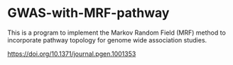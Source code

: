 # GWAS-with-MRF-pathway
This is a program to implement the Markov Random Field (MRF) method to incorporate pathway topology for genome wide association studies.

https://doi.org/10.1371/journal.pgen.1001353
